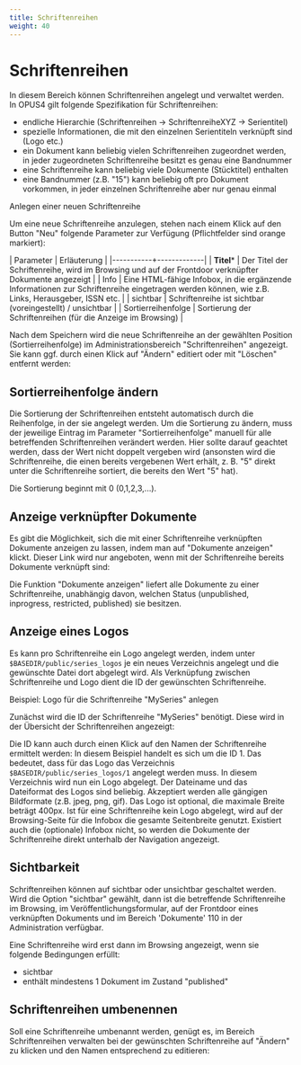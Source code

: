 ```yaml
---
title: Schriftenreihen
weight: 40
---
```


# Schriftenreihen

In diesem Bereich können Schriftenreihen angelegt und verwaltet werden.
In OPUS4 gilt folgende Spezifikation für Schriftenreihen:

* endliche Hierarchie (Schriftenreihen -> SchriftenreiheXYZ -> Serientitel)
* spezielle Informationen, die mit den einzelnen Serientiteln verknüpft sind (Logo etc.)
* ein Dokument kann beliebig vielen Schriftenreihen zugeordnet werden, in jeder zugeordneten
  Schriftenreihe besitzt es genau eine Bandnummer
* eine Schriftenreihe kann beliebig viele Dokumente (Stücktitel) enthalten
* eine Bandnummer (z.B. "15") kann beliebig oft pro Dokument vorkommen, in jeder einzelnen
  Schriftenreihe aber nur genau einmal

Anlegen einer neuen Schriftenreihe

Um eine neue Schriftenreihe anzulegen, stehen nach einem Klick auf den Button "Neu" folgende
Parameter zur Verfügung (Pflichtfelder sind orange markiert):

| Parameter | Erläuterung |
|-----------+-------------|
| **Titel*** | Der Titel der Schriftenreihe, wird im Browsing und auf der Frontdoor verknüpfter Dokumente angezeigt |
| Info | Eine HTML-fähige Infobox, in die ergänzende Informationen zur Schriftenreihe eingetragen werden können, wie z.B. Links, Herausgeber, ISSN etc. |
| sichtbar | Schriftenreihe ist sichtbar (voreingestellt) / unsichtbar |
| Sortierreihenfolge | Sortierung der Schriftenreihen (für die Anzeige im Browsing) |

Nach dem Speichern wird die neue Schriftenreihe an der gewählten Position (Sortierreihenfolge) im
Administrationsbereich "Schriftenreihen" angezeigt. Sie kann ggf. durch einen Klick auf "Ändern"
editiert oder mit "Löschen" entfernt werden:

## Sortierreihenfolge ändern

Die Sortierung der Schriftenreihen entsteht automatisch durch die Reihenfolge, in der sie angelegt
werden. Um die Sortierung zu ändern, muss der jeweilige Eintrag im Parameter "Sortierreihenfolge"
manuell für alle betreffenden Schriftenreihen verändert werden. Hier sollte darauf geachtet werden,
dass der Wert nicht doppelt vergeben wird (ansonsten wird die Schriftenreihe, die einen bereits
vergebenen Wert erhält, z. B. "5" direkt unter die Schriftenreihe sortiert, die bereits den Wert "5"
hat).

Die Sortierung beginnt mit 0 (0,1,2,3,...).

## Anzeige verknüpfter Dokumente

Es gibt die Möglichkeit, sich die mit einer Schriftenreihe verknüpften Dokumente anzeigen zu lassen,
indem man auf "Dokumente anzeigen" klickt. Dieser Link wird nur angeboten, wenn mit der
Schriftenreihe bereits Dokumente verknüpft sind:

<p class="note">
Die Funktion "Dokumente anzeigen" liefert alle Dokumente zu einer Schriftenreihe, unabhängig
davon, welchen Status (unpublished, inprogress, restricted, published) sie besitzen.
</p>

## Anzeige eines Logos

Es kann pro Schriftenreihe ein Logo angelegt werden, indem unter `$BASEDIR/public/series_logos` je ein neues
Verzeichnis angelegt und die gewünschte Datei dort abgelegt wird. Als
Verknüpfung zwischen Schriftenreihe und Logo dient die ID der gewünschten Schriftenreihe.

Beispiel: Logo für die Schriftenreihe "MySeries" anlegen

Zunächst wird die ID der Schriftenreihe "MySeries" benötigt. Diese wird in der Übersicht der
Schriftenreihen angezeigt:

Die ID kann auch durch einen Klick auf den Namen der Schriftenreihe ermittelt werden:
In diesem Beispiel handelt es sich um die ID 1. Das bedeutet, dass für das Logo das Verzeichnis
`$BASEDIR/public/series_logos/1` angelegt werden muss. In diesem Verzeichnis wird nun
ein Logo abgelegt.
Der Dateiname und das Dateiformat des Logos sind beliebig. Akzeptiert werden alle gängigen
Bildformate (z.B. jpeg, png, gif).
Das Logo ist optional, die maximale Breite beträgt 400px. Ist für eine Schriftenreihe kein Logo
abgelegt, wird auf der Browsing-Seite für die Infobox die gesamte Seitenbreite genutzt. Existiert auch
die (optionale) Infobox nicht, so werden die Dokumente der Schriftenreihe direkt unterhalb der
Navigation angezeigt.

## Sichtbarkeit

Schriftenreihen können auf sichtbar oder unsichtbar geschaltet werden. Wird die Option "sichtbar"
gewählt, dann ist die betreffende Schriftenreihe im Browsing, im Veröffentlichungsformular, auf der
Frontdoor eines verknüpften Dokuments und im Bereich 'Dokumente' 110 in der Administration
verfügbar.

Eine Schriftenreihe wird erst dann im Browsing angezeigt, wenn sie folgende Bedingungen
erfüllt:

* sichtbar
* enthält mindestens 1 Dokument im Zustand "published"

## Schriftenreihen umbenennen

Soll eine Schriftenreihe umbenannt werden, genügt es, im Bereich Schriftenreihen verwalten bei der
gewünschten Schriftenreihe auf "Ändern" zu klicken und den Namen entsprechend zu editieren:
